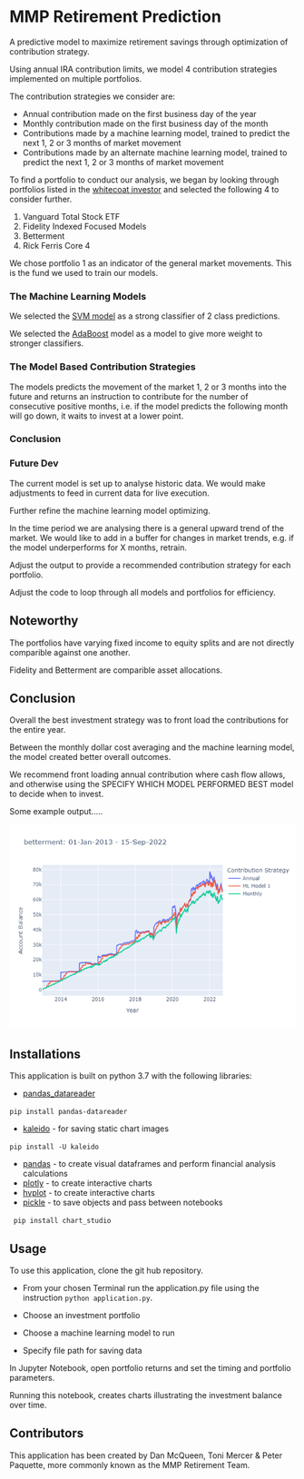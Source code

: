 # MMP Retirement Prediction

A predictive model to maximize retirement savings through optimization of contribution strategy.

Using annual IRA contribution limits, we model 4 contribution strategies implemented on multiple portfolios. 

The contribution strategies we consider are: 

* Annual contribution made on the first business day of the year
* Monthly contribution made on the first business day of the month 
* Contributions made by a machine learning model, trained to predict the next 1, 2 or 3 months of market movement
* Contributions made by an alternate machine learning model, trained to predict the next 1, 2 or 3 months of market movement

To find a portfolio to conduct our analysis, we began by looking through portfolios listed in the [whitecoat investor](https://www.whitecoatinvestor.com/150-portfolios-better-than-yours/comment-page-3/) and selected the following 4 to consider further. 

1) Vanguard Total Stock ETF
2) Fidelity Indexed Focused Models
3) Betterment
4) Rick Ferris Core 4

We chose portfolio 1 as an indicator of the general market movements. This is the fund we used to train our models. 

### The Machine Learning Models

We selected the [SVM model](https://gist.github.com/pb111/ca4680d8960c46aeb1b824a93a079fa7) as a strong classifier of 2 class predictions.   

We selected the [AdaBoost](https://scikit-learn.org/stable/modules/generated/sklearn.ensemble.AdaBoostClassifier.html) model as a model to give more weight to stronger classifiers.

### The Model Based Contribution Strategies

The models predicts the movement of the market 1, 2 or 3 months into the future and returns an instruction to contribute for the number of consecutive positive months, i.e. if the model predicts the following month will go down, it waits to invest at a lower point.   

### Conclusion 



### Future Dev 

The current model is set up to analyse historic data. We would make adjustments to feed in current data for live execution. 

Further refine the machine learning model optimizing. 

In the time period we are analysing there is a general upward trend of the market. We would like to add in a buffer for changes in market trends, e.g. if the model underperforms for X months, retrain. 

Adjust the output to provide a recommended contribution strategy for each portfolio. 

Adjust the code to loop through all models and portfolios for efficiency.

## Noteworthy 

The portfolios have varying fixed income to equity splits and are not directly comparible against one another. 

Fidelity and Betterment are comparible asset allocations.

## Conclusion

Overall the best investment strategy was to front load the contributions for the entire year. 

Between the monthly dollar cost averaging and the machine learning model, the model created better overall outcomes. 

We recommend front loading annual contribution where cash flow allows, and otherwise using the SPECIFY WHICH MODEL PERFORMED BEST model to decide when to invest.

Some example output..... 

![image](./images/betterment_overlay.png)

## Installations

This application is built on python 3.7 with the following libraries:

* [pandas_datareader](https://pypi.org/project/pandas-datareader/)

``` pip install pandas-datareader ```

* [kaleido](https://pypi.org/project/kaleido/) - for saving static chart images

``` pip install -U kaleido ```

* [pandas](https://pandas.pydata.org/) - to create visual dataframes and perform financial analysis calculations
* [plotly](https://plotly.com/) - to create interactive charts
* [hvplot]() - to create interactive charts
* [pickle](https://docs.python.org/3/library/pickle.html) - to save objects and pass between notebooks


``` pip install chart_studio```

## Usage

To use this application, clone the git hub repository. 

* From your chosen Terminal run the application.py file using the instruction ``` python application.py ```.

* Choose an investment portfolio 

* Choose a machine learning model to run 

* Specify file path for saving data

In Jupyter Notebook, open portfolio returns and set the timing and portfolio parameters. 

Running this notebook, creates charts illustrating the investment balance over time. 

## Contributors 

This application has been created by Dan McQueen, Toni Mercer & Peter Paquette, more commonly known as the MMP Retirement Team. 


